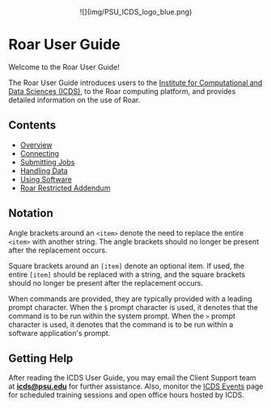 

<center>
![](img/PSU_ICDS_logo_blue.png)
</center>


# Roar User Guide

Welcome to the Roar User Guide! 

The Roar User Guide introduces users to the [Institute for Computational and Data Sciences (ICDS)](https://icds.psu.edu), to the Roar computing platform, and provides detailed information on the use of Roar.


## Contents

- [Overview](01_Overview.md)
- [Connecting](02_Connecting.md)
- [Submitting Jobs](03_SubmittingJobs.md)
- [Handling Data](04_HandlingData.md)
- [Using Software](05_UsingSoftware.md)
- [Roar Restricted Addendum](06_RoarRestricted.md)


## Notation

Angle brackets around an `<item>` denote the need to replace the entire `<item>` with another string. The angle brackets should no longer be present after the replacement occurs.

Square brackets around an `[item]` denote an optional item. If used, the entire `[item]` should be replaced with a string, and the square brackets should no longer be present after the replacement occurs.

When commands are provided, they are typically provided with a leading prompt character. When the `$` prompt character is used, it denotes that the command is to be run within the system prompt. When the `>` prompt character is used, it denotes that the command is to be run within a software application's prompt.


## Getting Help

After reading the ICDS User Guide, you may email the Client Support team at **icds@psu.edu** for further assistance. Also, monitor the [ICDS Events](https://www.icds.psu.edu/news-events/events/) page for scheduled training sessions and open office hours hosted by ICDS.

